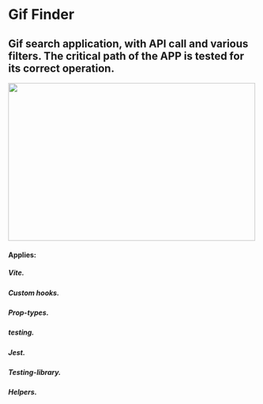 Gif Finder
======

Gif search application, with API call and various filters. The critical path of the APP is tested for its correct operation.
------

<p><img align="center" src="https://github.com/br1lisboa/app_buscador_gifs/blob/master/ezgif.com-gif-maker.gif" width="500" height="320" /></p>

#### Applies:
##### Vite.
##### Custom hooks.
##### Prop-types.
##### testing.
##### Jest.
##### Testing-library.
##### Helpers.
